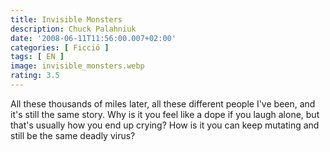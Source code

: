```yaml
---
title: Invisible Monsters
description: Chuck Palahniuk
date: '2008-06-11T11:56:00.007+02:00'
categories: [ Ficció ]
tags: [ EN ]
image: invisible_monsters.webp
rating: 3.5
---
```


All these thousands of miles later, all these different people I've been, and it's still the same story. Why is it you feel like a dope if you laugh alone, but that's usually how you end up crying? How is it you can keep mutating and still be the same deadly virus?
